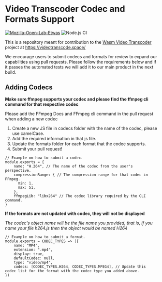 # Video Transcoder Codec and Formats Support

[![Mozilla-Open-Lab-Etwas](https://circleci.com/gh/Mozilla-Open-Lab-Etwas/Video-Transcoder-Codecs-Formats.svg?style=svg)](https://app.circleci.com/pipelines/github/Mozilla-Open-Lab-Etwas/Video-Transcoder-Codecs-Formats)
![Node.js CI](https://github.com/Mozilla-Open-Lab-Etwas/Video-Transcoder-Codecs-Formats/workflows/Node.js%20CI/badge.svg)


This is a repository meant for contribution to the [Wasm Video Transcoder](https://github.com/Mozilla-Open-Lab-Etwas/Video-Transcoder) project at https://videotranscode.space/

We encourage users to submit codecs and formats for review to expand our capabilities using pull requests. Please follow the requirements below and if it passes the automated tests we will add it to our main product in the next build.

## Adding Codecs

**Make sure ffmpeg supports your codec and please find the ffmpeg cli command for that respective codec**

Please add the FFmpeg Docs and FFmpeg cli command in the pull request when adding a new codec

1. Create a new JS file in codecs folder with the name of the codec, please use camelCase.
2. Add the required information in that js file.
3. Update the formats folder for each format that the codec supports.
4. Submit your pull request!

```
// Example on how to submit a codec.
module.exports = {
    name: "H.264", // The name of the codec from the user's perspective.
    compressionRange: { // The compression range for that codec in FFmpeg.
      min: 1,
      max: 51,
    },
    ffmpegLib: "libx264" // The codec library required by the CLI command.
}
```
**If the formats are not updated with codec, they will not be displayed**

*The codec's object name will be the file name you provided, that is, if you name your file h264.js then the object would be named H264*

```
// Example on how to submit a format.
module.exports = CODEC_TYPES => ({
    name: "MP4",
    extension: ".mp4",
    display: true,
    defaultCodec: null,
    type: "video/mp4",
    codecs: [CODEC_TYPES.H264, CODEC_TYPES.MPEG4], // Update this codec list for the format with the codec type you added above.
})
```
